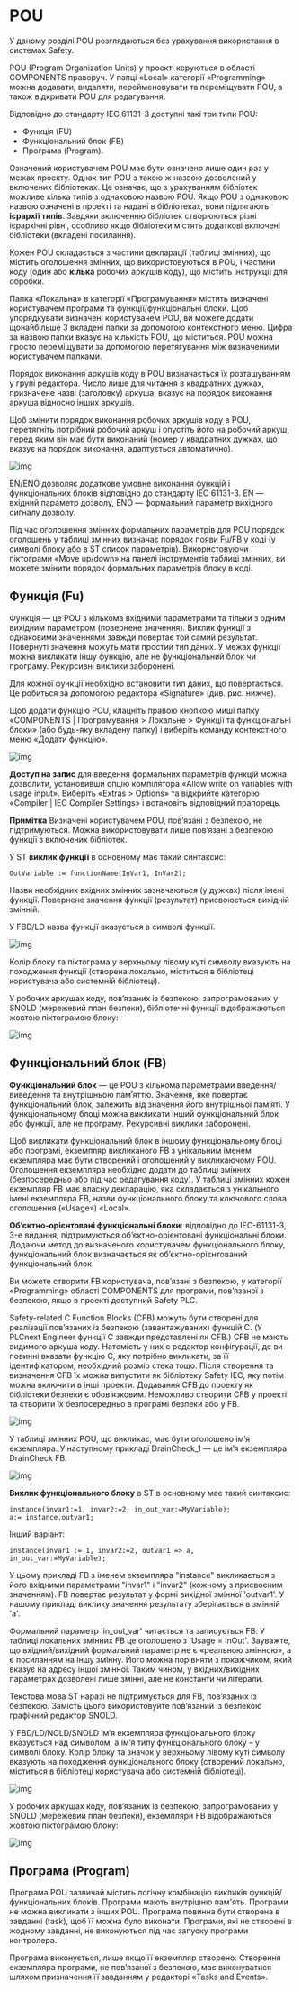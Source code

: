 # POU

У даному розділі POU розглядаються без урахування використання в системах Safety.

POU (Program Organization Units) у проекті керуються в області COMPONENTS праворуч. У папці «Local» категорії «Programming» можна додавати, видаляти, перейменовувати та переміщувати POU, а також відкривати POU для редагування.

Відповідно до стандарту IEC 61131-3 доступні такі три типи POU:

- Функція (FU)
- Функціональний блок (FB)
- Програма (Program).

Означений користувачем POU має бути означено лише один раз у межах проекту. Однак тип POU з такою ж назвою дозволений у включених бібліотеках. Це означає, що з урахуванням бібліотек можливе кілька типів з однаковою назвою POU. Якщо POU з однаковою назвою означені в проекті та надані в бібліотеках, вони підлягають **ієрархії типів**. Завдяки включенню бібліотек створюються різні ієрархічні рівні, особливо якщо бібліотеки містять додаткові включені бібліотеки (вкладені посилання).

Кожен POU складається з частини декларації (таблиці змінних), що містить оголошення змінних, що використовуються в POU, і частини коду (один або **кілька** робочих аркушів коду), що містить інструкції для обробки.

Папка «Локальна» в категорії «Програмування» містить визначені користувачем програми та функції/функціональні блоки. Щоб упорядкувати визначені користувачем POU, ви можете додати щонайбільше 3 вкладені папки за допомогою контекстного меню. Цифра за назвою папки вказує на кількість POU, що міститься. POU можна просто переміщувати за допомогою перетягування між визначеними користувачем папками.

Порядок виконання аркушів коду в POU визначається їх розташуванням у групі редактора. Число лише для читання в квадратних дужках, призначене назві (заголовку) аркуша, вказує на порядок виконання аркуша відносно інших аркушів.

Щоб змінити порядок виконання робочих аркушів коду в POU, перетягніть потрібний робочий аркуш і опустіть його на робочий аркуш, перед яким він має бути виконаний (номер у квадратних дужках, що вказує на порядок виконання, адаптується автоматично).

![img](media/POU_Execution_Order.png)

EN/ENO дозволяє додаткове умовне виконання функцій і функціональних блоків відповідно до стандарту IEC 61131-3. EN — вхідний параметр дозволу, ENO — формальний параметр вихідного сигналу дозволу.

Під час оголошення змінних формальних параметрів для POU порядок оголошень у таблиці змінних визначає порядок появи Fu/FB у коді (у символі блоку або в ST список параметрів). Використовуючи піктограми «Move up/down» на панелі інструментів таблиці змінних, ви можете змінити порядок формальних параметрів блоку в коді. 

## Функція (Fu)

Функція — це POU з кількома вхідними параметрами та тільки з одним вихідним параметром (повернене значення). Виклик функції з однаковими значеннями завжди повертає той самий результат. Повернуті значення можуть мати простий тип даних. У межах функції можна викликати іншу функцію, але не функціональний блок чи програму. Рекурсивні виклики заборонені.

Для кожної функції необхідно встановити тип даних, що повертається. Це робиться за допомогою редактора «Signature» (див. рис. нижче).

Щоб додати функцію POU, клацніть правою кнопкою миші папку «COMPONENTS | Програмування > Локальне > Функції та функціональні блоки» (або будь-яку вкладену папку) і виберіть команду контекстного меню «Додати функцію».

![img](media/POU_Function.png)

**Доступ на запис** для введення формальних параметрів функцій можна дозволити, установивши опцію компілятора «Allow write on variables with usage input». Виберіть «Extras > Options» та відкрийте категорію «Compiler | IEC Compiler Settings» і встановіть відповідний прапорець.

**Примітка** Визначені користувачем POU, пов’язані з безпекою, не підтримуються. Можна використовувати лише пов’язані з безпекою функції з включених бібліотек.

У ST **виклик функції** в основному має такий синтаксис:

```
OutVariable := functionName(InVar1, InVar2);
```

Назви необхідних вхідних змінних зазначаються (у дужках) після імені функції. Повернене значення функції (результат) присвоюється вихідній змінній.

У FBD/LD назва функції вказується в символі функції.

![img](media/FU_Call_FBDLD.png)

Колір блоку та піктограма у верхньому лівому куті символу вказують на походження функції (створена локально, міститься в бібліотеці користувача або системній бібліотеці). 

У робочих аркушах коду, пов’язаних із безпекою, запрограмованих у SNOLD (мережевий план безпеки), бібліотечні функції відображаються жовтою піктограмою блоку:

![img](media/FU_Call_FBDLD_Safety.png)

## Функціональний блок (FB)

**Функціональний блок** — це POU з кількома параметрами введення/виведення та внутрішньою пам’яттю. Значення, яке повертає функціональний блок, залежить від значення його внутрішньої пам’яті. У функціональному блоці можна викликати інший функціональний блок або функції, але не програму. Рекурсивні виклики заборонені.

Щоб викликати функціональний блок в іншому функціональному блоці або програмі, екземпляр викликаного FB з унікальним іменем екземпляра має бути створений і оголошений у викликаючому POU. Оголошення екземпляра необхідно додати до таблиці змінних (безпосередньо або під час редагування коду). У таблиці змінних кожен екземпляр FB має власну декларацію, яка складається з унікального імені екземпляра FB, назви функціонального блоку та ключового слова оголошення («Usage») «Local».

**Об’єктно-орієнтовані функціональні блоки**: відповідно до IEC-61131-3, 3-е видання, підтримуються об’єктно-орієнтовані функціональні блоки. Додаючи метод до визначеного користувачем функціонального блоку, функціональний блок визначається як об’єктно-орієнтований функціональний блок. 

Ви можете створити FB користувача, пов’язані з безпекою, у категорії «Programming» області COMPONENTS для програми, пов’язаної з безпекою, якщо в проекті доступний Safety PLC.

Safety-related C Function Blocks (CFB) можуть бути створені для реалізації пов’язаних із безпекою (завантажуваних) функцій C. (У PLCnext Engineer функції C завжди представлені як CFB.) CFB не мають видимого аркуша коду. Натомість у них є редактор конфігурації, де ви повинні вказати функцію C, яку потрібно викликати, за її ідентифікатором, необхідний розмір стека тощо. Після створення та визначення CFB їх можна випустити як бібліотеку Safety IEC, яку потім можна включити в інші проекти. Додавання CFB до проекту як бібліотеки безпеки є обов’язковим. Неможливо створити CFB у проекті та створити їх безпосередньо в програмі безпеки або у FB.

![img](media/POU_FunctionBlock.png)

У таблиці змінних POU, що викликає, має бути оголошено ім’я екземпляра. У наступному прикладі DrainCheck_1 — це ім’я екземпляра DrainCheck FB.

![img](media/FB_InstanceDeclaration.png)

**Виклик функціонального блоку** в ST в основному має такий синтаксис:

```
instance(invar1:=1, invar2:=2, in_out_var:=MyVariable);    
a:= instance.outvar1;
```

Інший варіант:

```
instance(invar1 := 1, invar2:=2, outvar1 => a, in_out_var:=MyVariable);
```

У цьому прикладі FB з іменем екземпляра "instance" викликається з його вхідними параметрами "invar1" і "invar2" (кожному з присвоєним значенням). FB повертає результат у формі вихідної змінної 'outvar1'. У нашому прикладі виклику значення результату зберігається в змінній 'a'.

Формальний параметр 'in_out_var' читається та записується FB. У таблиці локальних змінних FB це оголошено з 'Usage = InOut'. Зауважте, що вхідний/вихідний формальний параметр не є «реальною змінною», а є посиланням на іншу змінну. Його можна порівняти з покажчиком, який вказує на адресу іншої змінної. Таким чином, у вхідних/вихідних параметрах дозволені лише змінні, але не константи чи літерали.

Текстова мова ST наразі не підтримується для FB, пов’язаних із безпекою. Замість цього використовуйте пов’язаний із безпекою графічний редактор SNOLD.

У FBD/LD/NOLD/SNOLD ім’я екземпляра функціонального блоку вказується над символом, а ім’я типу функціонального блоку – у символі блоку. Колір блоку та значок у верхньому лівому куті символу вказують на походження функціонального блоку (створений локально, міститься в бібліотеці користувача або системній бібліотеці).

![img](media/FB_Call_FBDLD.png)

У робочих аркушах коду, пов’язаних із безпекою, запрограмованих у SNOLD (мережевий план безпеки), екземпляри FB відображаються жовтою піктограмою блоку:

![img](media/FB_Call_FBDLD_Safety.png)

## Програма (Program)

Програма POU зазвичай містить логічну комбінацію викликів функцій/функціональних блоків. Програми мають внутрішню пам'ять. Програми не можна викликати з інших POU. Програма повинна бути створена в завданні (task), щоб її можна було виконати. Програми, які не створені в жодному завданні, не виконуються під час запуску програми контролера.

Програма виконується, лише якщо її екземпляр створено. Створення екземпляра програми, не пов’язаної з безпекою, має виконуватися шляхом призначення її завданням у редакторі «Tasks and Events». 

